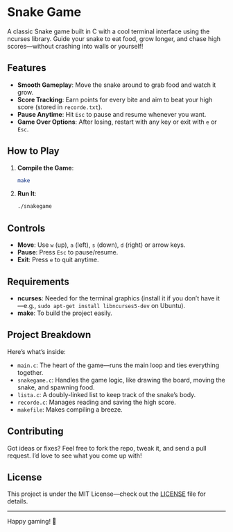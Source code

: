 # Snake Game

A classic Snake game built in C with a cool terminal interface using the ncurses library. Guide your snake to eat food, grow longer, and chase high scores—without crashing into walls or yourself!

## Features

- **Smooth Gameplay**: Move the snake around to grab food and watch it grow.
- **Score Tracking**: Earn points for every bite and aim to beat your high score (stored in `recorde.txt`).
- **Pause Anytime**: Hit `Esc` to pause and resume whenever you want.
- **Game Over Options**: After losing, restart with any key or exit with `e` or `Esc`.

## How to Play

1. **Compile the Game**:
   ```sh
   make
   ```
2. **Run It**:
   ```sh
   ./snakegame
   ```

## Controls

- **Move**: Use `w` (up), `a` (left), `s` (down), `d` (right) or arrow keys.
- **Pause**: Press `Esc` to pause/resume.
- **Exit**: Press `e` to quit anytime.

## Requirements

- **ncurses**: Needed for the terminal graphics (install it if you don’t have it—e.g., `sudo apt-get install libncurses5-dev` on Ubuntu).
- **make**: To build the project easily.

## Project Breakdown

Here’s what’s inside:

- `main.c`: The heart of the game—runs the main loop and ties everything together.
- `snakegame.c`: Handles the game logic, like drawing the board, moving the snake, and spawning food.
- `lista.c`: A doubly-linked list to keep track of the snake’s body.
- `recorde.c`: Manages reading and saving the high score.
- `makefile`: Makes compiling a breeze.

## Contributing

Got ideas or fixes? Feel free to fork the repo, tweak it, and send a pull request. I’d love to see what you come up with!

## License

This project is under the MIT License—check out the [LICENSE](LICENSE) file for details.

---

Happy gaming! 🐍